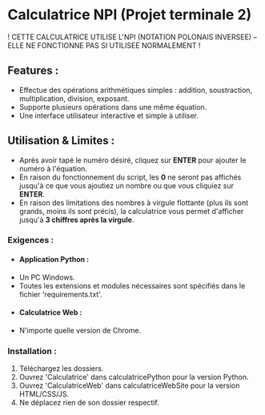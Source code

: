 # Calculatrice NPI (Projet terminale 2)

! CETTE CALCULATRICE UTILISE L'NPI (NOTATION POLONAIS INVERSEE) – ELLE NE FONCTIONNE PAS SI UTILISEE NORMALEMENT !

## Features :
- Effectue des opérations arithmétiques simples : addition, soustraction, multiplication, division, exposant.
- Supporte plusieurs opérations dans une même équation.
- Une interface utilisateur interactive et simple à utiliser.

## Utilisation & Limites :
- Après avoir tapé le numéro désiré, cliquez sur **ENTER** pour ajouter le numéro à l'équation.
- En raison du fonctionnement du script, les **0** ne seront pas affichés jusqu'à ce que vous ajoutiez un nombre ou que vous cliquiez sur **ENTER**.
- En raison des limitations des nombres à virgule flottante (plus ils sont grands, moins ils sont précis), la calculatrice vous permet d'afficher jusqu'à **3 chiffres après la virgule**.

### Exigences :
- #### Application Python :
- Un PC Windows.
- Toutes les extensions et modules nécessaires sont spécifiés dans le fichier 'requirements.txt'.
- #### Calculatrice Web :
- N'importe quelle version de Chrome.

### Installation :
1. Téléchargez les dossiers.
2. Ouvrez 'Calculatrice' dans calculatricePython pour la version Python.
3. Ouvrez 'CalculatriceWeb' dans calculatriceWebSite pour la version HTML/CSS/JS.
4. Ne déplacez rien de son dossier respectif.
